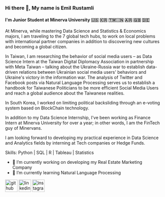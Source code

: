 ### Hi there 👋, My name is Emil Rustamli
#### I'm Junior Student at Minerva University 🇺🇸 🇰🇷 🇹🇼🇮🇳 🇦🇷 🇬🇧 🇩🇪 
At Minerva, while mastering Data Science and Statistics & Economics majors, I am traveling to the 7 global tech hubs, to work on local problems with international partner companies in addition to discovering new cultures and becoming a global citizen.

In Taiwan, I am researching the behavior of social media users – as Data Science Intern at the Taiwan Digital Diplomacy Association in partnership with Meta Taiwan – talking about the Ukraine-Russia war to establish data-driven relations between Ukrainian social media users' behaviors and Ukraine's victory in the information war. The analysis of Twitter and Facebook posts via Natural Language Processing serves us to establish a handbook for Taiwanese Politicians to be more efficient Social Media Users and reach a global audience about the Taiwanese realities.

In South Korea, I worked on limiting political backsliding through an e-voting system based on BlockChain technology.

In addition to my Data Science Internship, I've been working as Finance Intern at Minerva University for over a year; in other words, I am the FinTech guy of Minervans.

I am looking forward to developing my practical experience in Data Science and Analytics fields by interning at Tech companies or Hedge Funds.

Skills: Python | SQL |  R | Tableau | Statistics

- 🔭 I’m currently working on developing my Real Estate Marketing Company 
- 🌱 I’m currently learning Natural Language Processing 


[<img src='https://cdn.jsdelivr.net/npm/simple-icons@3.0.1/icons/github.svg' alt='github' height='40'>](https://github.com/EmilRustamli)  [<img src='https://cdn.jsdelivr.net/npm/simple-icons@3.0.1/icons/linkedin.svg' alt='linkedin' height='40'>](https://www.linkedin.com/in/Emil-Rustamli/)  [<img src='https://cdn.jsdelivr.net/npm/simple-icons@3.0.1/icons/instagram.svg' alt='instagram' height='40'>](https://www.instagram.com/emil.rustamli/)  

